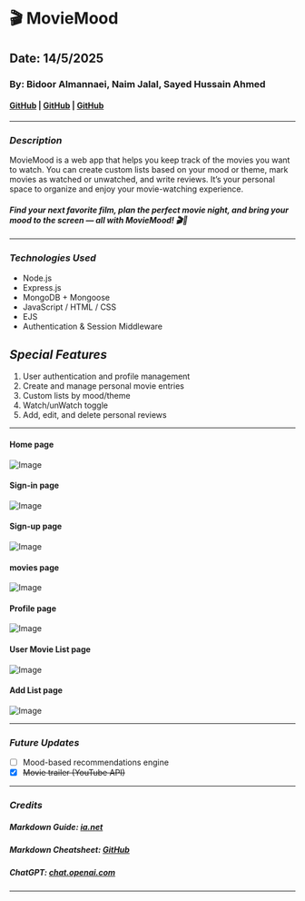 # 🎬 MovieMood

## Date: 14/5/2025

### By: Bidoor Almannaei, Naim Jalal, Sayed Hussain Ahmed 

#### [GitHub](https://github.com/Bodoorr) | [GitHub](https://github.com/shsasa) | [GitHub](https://github.com/Naimjalal)

---

### **_Description_**


MovieMood is a web app that helps you keep track of the movies you want to watch. You can create custom lists based on your mood or theme, mark movies as watched or unwatched, and write reviews. It’s your personal space to organize and enjoy your movie-watching experience.

#### **_Find your next favorite film, plan the perfect movie night, and bring your mood to the screen — all with MovieMood! 🎬🍿_**

---

### **_Technologies Used_**

- Node.js
- Express.js
- MongoDB + Mongoose
- JavaScript / HTML / CSS
- EJS
- Authentication & Session Middleware

## **_Special Features_**

1. User authentication and profile management
2. Create and manage personal movie entries
3. Custom lists by mood/theme
4. Watch/unWatch toggle
5. Add, edit, and delete personal reviews



---

#### Home page 

![Image](https://i.imgur.com/9qGjoov.png)

#### Sign-in page 

![Image](https://i.imgur.com/cyQX7CB.png)

#### Sign-up page 

![Image](https://i.imgur.com/L2kVWFN.png)

#### movies page 

![Image](https://i.imgur.com/6tfwdUq.png)

#### Profile page 

![Image](https://i.imgur.com/VbTMpH7.png)

#### User Movie List page 
![Image](https://i.imgur.com/A0kJ6tu.png)

#### Add List page 

![Image](https://i.imgur.com/6CzJUTN.png)

---

### **_Future Updates_**

- [ ] Mood-based recommendations engine
- [x] ~~Movie trailer (YouTube API)~~

---

### **_Credits_**

##### Markdown Guide: [ia.net](https://ia.net/writer/support/general/markdown-guide)

##### Markdown Cheatsheet: [GitHub](https://guides.github.com/pdfs/markdown-cheatsheet-online.pdf)

##### ChatGPT: [chat.openai.com](https://chat.openai.com)

---
